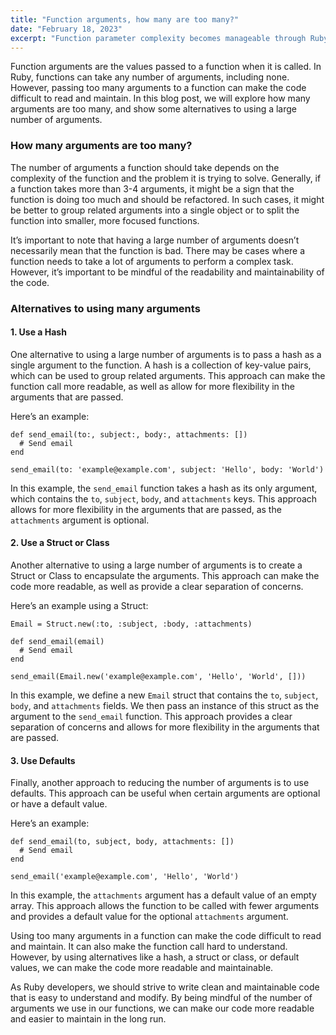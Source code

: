 ```yaml
---
title: "Function arguments, how many are too many?"
date: "February 18, 2023"
excerpt: "Function parameter complexity becomes manageable through Ruby patterns including hashes, structs, classes, and builder implementations when traditional argument lists exceed maintainability thresholds. Analysis covers trade-offs between parameter count, function complexity, and code clarity for sustainable software architecture."
---
```


Function arguments are the values passed to a function when it is called. In Ruby, functions can take any number of arguments, including none. However, passing too many arguments to a function can make the code difficult to read and maintain. In this blog post, we will explore how many arguments are too many, and show some alternatives to using a large number of arguments.

### **How many arguments are too many?**

The number of arguments a function should take depends on the complexity of the function and the problem it is trying to solve. Generally, if a function takes more than 3-4 arguments, it might be a sign that the function is doing too much and should be refactored. In such cases, it might be better to group related arguments into a single object or to split the function into smaller, more focused functions.

It’s important to note that having a large number of arguments doesn’t necessarily mean that the function is bad. There may be cases where a function needs to take a lot of arguments to perform a complex task. However, it’s important to be mindful of the readability and maintainability of the code.

### **Alternatives to using many arguments**

#### 1\. Use a Hash

One alternative to using a large number of arguments is to pass a hash as a single argument to the function. A hash is a collection of key-value pairs, which can be used to group related arguments. This approach can make the function call more readable, as well as allow for more flexibility in the arguments that are passed.

Here’s an example:

    def send_email(to:, subject:, body:, attachments: [])
      # Send email
    end
    
    send_email(to: 'example@example.com', subject: 'Hello', body: 'World')

In this example, the `send_email` function takes a hash as its only argument, which contains the `to`, `subject`, `body`, and `attachments` keys. This approach allows for more flexibility in the arguments that are passed, as the `attachments` argument is optional.

#### 2\. Use a Struct or Class

Another alternative to using a large number of arguments is to create a Struct or Class to encapsulate the arguments. This approach can make the code more readable, as well as provide a clear separation of concerns.

Here’s an example using a Struct:

    Email = Struct.new(:to, :subject, :body, :attachments)
    
    def send_email(email)
      # Send email
    end
    
    send_email(Email.new('example@example.com', 'Hello', 'World', []))

In this example, we define a new `Email` struct that contains the `to`, `subject`, `body`, and `attachments` fields. We then pass an instance of this struct as the argument to the `send_email` function. This approach provides a clear separation of concerns and allows for more flexibility in the arguments that are passed.

#### 3\. Use Defaults

Finally, another approach to reducing the number of arguments is to use defaults. This approach can be useful when certain arguments are optional or have a default value.

Here’s an example:

    def send_email(to, subject, body, attachments: [])
      # Send email
    end
    
    send_email('example@example.com', 'Hello', 'World')

In this example, the `attachments` argument has a default value of an empty array. This approach allows the function to be called with fewer arguments and provides a default value for the optional `attachments` argument.

Using too many arguments in a function can make the code difficult to read and maintain. It can also make the function call hard to understand. However, by using alternatives like a hash, a struct or class, or default values, we can make the code more readable and maintainable.

As Ruby developers, we should strive to write clean and maintainable code that is easy to understand and modify. By being mindful of the number of arguments we use in our functions, we can make our code more readable and easier to maintain in the long run.
